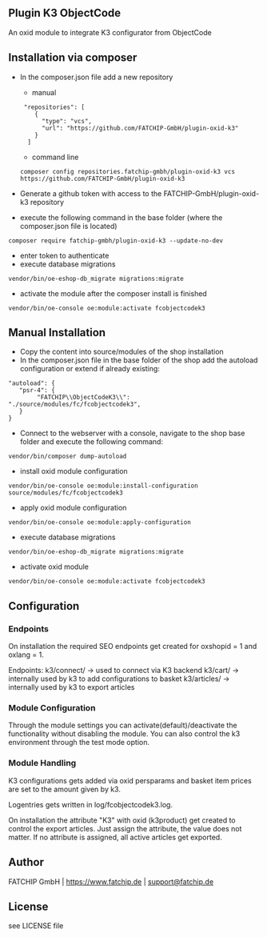 ## Plugin K3 ObjectCode

An oxid module to integrate K3 configurator from ObjectCode

## Installation via composer

- In the composer.json file add a new repository

  - manual
  ```
   "repositories": [
      {
        "type": "vcs",
        "url": "https://github.com/FATCHIP-GmbH/plugin-oxid-k3"
      }
    ]
  ```
  -  command line
  ```
  composer config repositories.fatchip-gmbh/plugin-oxid-k3 vcs https://github.com/FATCHIP-GmbH/plugin-oxid-k3
  ```

- Generate a github token with access to the FATCHIP-GmbH/plugin-oxid-k3 repository
- execute the following command in the base folder (where the composer.json file is located)
```
composer require fatchip-gmbh/plugin-oxid-k3 --update-no-dev
```
- enter token to authenticate
- execute database migrations
```
vendor/bin/oe-eshop-db_migrate migrations:migrate
```
- activate the module after the composer install is finished
```
vendor/bin/oe-console oe:module:activate fcobjectcodek3
```

## Manual Installation
- Copy the content into source/modules of the shop installation
- In the composer.json file in the base folder of the shop add the autoload configuration or extend if already existing:

```
"autoload": {
   "psr-4": {
        "FATCHIP\\ObjectCodeK3\\": "./source/modules/fc/fcobjectcodek3",
   }
}

```

- Connect to the webserver with a console, navigate to the shop base folder and execute the following command:
```
vendor/bin/composer dump-autoload
```

- install oxid module configuration
```
vendor/bin/oe-console oe:module:install-configuration source/modules/fc/fcobjectcodek3
```

- apply oxid module configuration
```
vendor/bin/oe-console oe:module:apply-configuration
```

- execute database migrations
```
vendor/bin/oe-eshop-db_migrate migrations:migrate
```

- activate oxid module
```
vendor/bin/oe-console oe:module:activate fcobjectcodek3
```

## Configuration

### Endpoints
On installation the required SEO endpoints get created for
oxshopid = 1 and oxlang = 1.

Endpoints:
k3/connect/ -> used to connect via K3 backend
k3/cart/ -> internally used by k3 to add configurations to basket
k3/articles/ -> internally used by k3 to export articles

### Module Configuration
Through the module settings you can activate(default)/deactivate the functionality without
disabling the module. You can also control the k3 environment through the test mode option.

### Module Handling
K3 configurations gets added via oxid persparams and basket item prices are
set to the amount given by k3.

Logentries gets written in log/fcobjectcodek3.log.

On installation the attribute "K3" with oxid (k3product) get created to control the export articles.
Just assign the attribute, the value does not matter.
If no attribute is assigned, all active articles get exported.

## Author
FATCHIP GmbH | https://www.fatchip.de | support@fatchip.de

## License
see LICENSE file